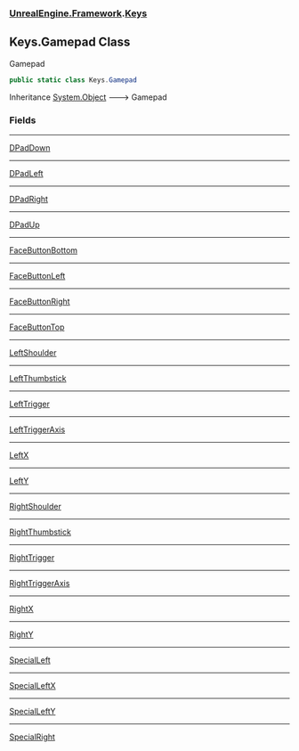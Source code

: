 ### [UnrealEngine.Framework](UnrealEngine_Framework.md 'UnrealEngine.Framework').[Keys](Keys.md 'UnrealEngine.Framework.Keys')
## Keys.Gamepad Class
Gamepad  
```csharp
public static class Keys.Gamepad
```

Inheritance [System.Object](https://docs.microsoft.com/en-us/dotnet/api/System.Object 'System.Object') &#129106; Gamepad  
### Fields

***
[DPadDown](Keys_Gamepad_DPadDown.md 'UnrealEngine.Framework.Keys.Gamepad.DPadDown')

***
[DPadLeft](Keys_Gamepad_DPadLeft.md 'UnrealEngine.Framework.Keys.Gamepad.DPadLeft')

***
[DPadRight](Keys_Gamepad_DPadRight.md 'UnrealEngine.Framework.Keys.Gamepad.DPadRight')

***
[DPadUp](Keys_Gamepad_DPadUp.md 'UnrealEngine.Framework.Keys.Gamepad.DPadUp')

***
[FaceButtonBottom](Keys_Gamepad_FaceButtonBottom.md 'UnrealEngine.Framework.Keys.Gamepad.FaceButtonBottom')

***
[FaceButtonLeft](Keys_Gamepad_FaceButtonLeft.md 'UnrealEngine.Framework.Keys.Gamepad.FaceButtonLeft')

***
[FaceButtonRight](Keys_Gamepad_FaceButtonRight.md 'UnrealEngine.Framework.Keys.Gamepad.FaceButtonRight')

***
[FaceButtonTop](Keys_Gamepad_FaceButtonTop.md 'UnrealEngine.Framework.Keys.Gamepad.FaceButtonTop')

***
[LeftShoulder](Keys_Gamepad_LeftShoulder.md 'UnrealEngine.Framework.Keys.Gamepad.LeftShoulder')

***
[LeftThumbstick](Keys_Gamepad_LeftThumbstick.md 'UnrealEngine.Framework.Keys.Gamepad.LeftThumbstick')

***
[LeftTrigger](Keys_Gamepad_LeftTrigger.md 'UnrealEngine.Framework.Keys.Gamepad.LeftTrigger')

***
[LeftTriggerAxis](Keys_Gamepad_LeftTriggerAxis.md 'UnrealEngine.Framework.Keys.Gamepad.LeftTriggerAxis')

***
[LeftX](Keys_Gamepad_LeftX.md 'UnrealEngine.Framework.Keys.Gamepad.LeftX')

***
[LeftY](Keys_Gamepad_LeftY.md 'UnrealEngine.Framework.Keys.Gamepad.LeftY')

***
[RightShoulder](Keys_Gamepad_RightShoulder.md 'UnrealEngine.Framework.Keys.Gamepad.RightShoulder')

***
[RightThumbstick](Keys_Gamepad_RightThumbstick.md 'UnrealEngine.Framework.Keys.Gamepad.RightThumbstick')

***
[RightTrigger](Keys_Gamepad_RightTrigger.md 'UnrealEngine.Framework.Keys.Gamepad.RightTrigger')

***
[RightTriggerAxis](Keys_Gamepad_RightTriggerAxis.md 'UnrealEngine.Framework.Keys.Gamepad.RightTriggerAxis')

***
[RightX](Keys_Gamepad_RightX.md 'UnrealEngine.Framework.Keys.Gamepad.RightX')

***
[RightY](Keys_Gamepad_RightY.md 'UnrealEngine.Framework.Keys.Gamepad.RightY')

***
[SpecialLeft](Keys_Gamepad_SpecialLeft.md 'UnrealEngine.Framework.Keys.Gamepad.SpecialLeft')

***
[SpecialLeftX](Keys_Gamepad_SpecialLeftX.md 'UnrealEngine.Framework.Keys.Gamepad.SpecialLeftX')

***
[SpecialLeftY](Keys_Gamepad_SpecialLeftY.md 'UnrealEngine.Framework.Keys.Gamepad.SpecialLeftY')

***
[SpecialRight](Keys_Gamepad_SpecialRight.md 'UnrealEngine.Framework.Keys.Gamepad.SpecialRight')
